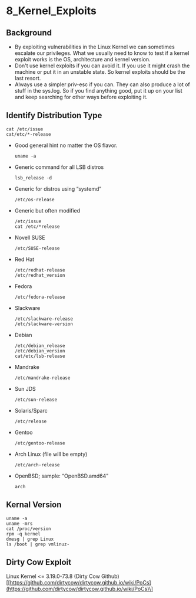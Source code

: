 # 8\_Kernel\_Exploits

## Background

* By exploiting vulnerabilities in the Linux Kernel we can sometimes escalate our privileges. What we usually need to know to test if a kernel exploit works is the OS, architecture and kernel version. 
* Don't use kernel exploits if you can avoid it. If you use it might crash the machine or put it in an unstable state. So kernel exploits should be the last resort.
* Always use a simpler priv-esc if you can. They can also produce a lot of stuff in the sys.log. So if you find anything good, put it up on your list and keep searching for other ways before exploiting it.

## Identify Distribution Type

```text
cat /etc/issue 
cat/etc/*-release
```

* Good general hint no matter the OS flavor.

  ```text
  uname -a
  ```

* Generic command for all LSB distros

  ```text
  lsb_release -d
  ```

* Generic for distros using “systemd” 

  ```text
  /etc/os-release
  ```

* Generic but often modified 

  ```text
  /etc/issue 
  cat /etc/*release
  ```

* Novell SUSE 

  ```text
  /etc/SUSE-release
  ```

* Red Hat 

  ```text
  /etc/redhat-release
  /etc/redhat_version
  ```

* Fedora

  ```text
  /etc/fedora-release
  ```

* Slackware

  ```text
  /etc/slackware-release
  /etc/slackware-version
  ```

* Debian

  ```text
  /etc/debian_release
  /etc/debian_version 
  cat/etc/lsb-release
  ```

* Mandrake

  ```text
  /etc/mandrake-release
  ```

* Sun JDS

  ```text
  /etc/sun-release
  ```

* Solaris/Sparc

  ```text
  /etc/release
  ```

* Gentoo

  ```text
  /etc/gentoo-release
  ```

* Arch Linux \(file will be empty\) 

  ```text
  /etc/arch-release
  ```

* OpenBSD; sample: “OpenBSD.amd64” 

  ```text
  arch
  ```

## Kernal Version

```text
uname -a 
uname -mrs 
cat /proc/version 
rpm -q kernel 
dmesg | grep Linux 
ls /boot | grep vmlinuz-
```

## Dirty Cow Exploit

Linux Kernel &lt;= 3.19.0-73.8 \(Dirty Cow Github\)\[[https://github.com/dirtycow/dirtycow.github.io/wiki/PoCs](https://github.com/dirtycow/dirtycow.github.io/wiki/PoCs)\]

